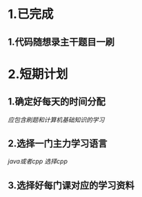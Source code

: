 # 1.已完成

## 1.代码随想录主干题目一刷

# 2.短期计划

## 1.确定好每天的时间分配

*应包含刷题和计算机基础知识的学习*

## 2.选择一门主力学习语言

*java或者cpp*
*选择cpp*

## 3.选择好每门课对应的学习资料
